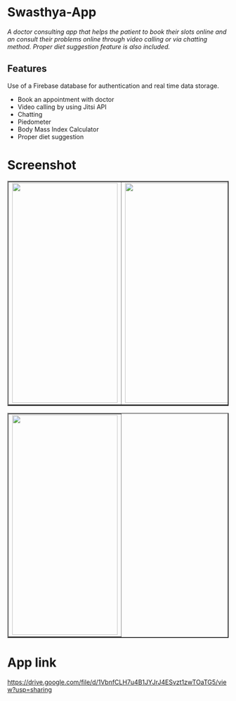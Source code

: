 # Swasthya-App
<i>A doctor consulting app that helps the patient to book their slots online and an consult their problems online through video calling or via chatting
  method. Proper diet suggestion feature is also included.</i>
  
<h2>Features</h2>
Use of a Firebase database for authentication and real time data storage. 

* Book an appointment with doctor
* Video calling by using Jitsi API
* Chatting 
* Piedometer
* Body Mass Index Calculator
* Proper diet suggestion
  
# Screenshot 
<table border=2>
  <tr>
       <td><img src="https://user-images.githubusercontent.com/83579946/167466030-8c3ad125-f565-4ac1-83c3-10563b31e22f.jpeg" height="500" width="240"</td>
       <td><img src="https://user-images.githubusercontent.com/83579946/167466049-6749cd17-549c-4f9b-927a-da087fe9ce06.jpeg" height="500" width="240"</td>
       <td><img src="https://user-images.githubusercontent.com/83579946/167466272-10f05816-0323-4058-b2a2-e07e2e33fea4.jpeg" height="500" width="240"</td>
       <td><img src="https://user-images.githubusercontent.com/83579946/167466340-1fac67e4-8954-4310-a0c8-7b01db8d6815.jpeg" height="500" width="240"</td>
  </tr>
 </table>
 <table border=2px>
        <td><img src="https://user-images.githubusercontent.com/83579946/167466309-e094ddfb-8ff5-42ce-9b6a-a7a5ca374aad.jpeg" height="500" width="240"</td>
 </table>
 
 # App link
 https://drive.google.com/file/d/1VbnfCLH7u4B1JYJrJ4ESvzt1zwTOaTG5/view?usp=sharing
